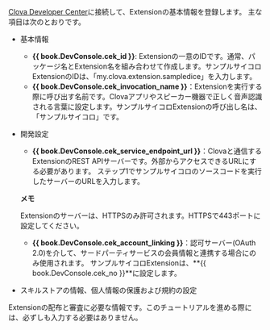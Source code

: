 ﻿<a href="{{ book.DeveloperConsoleURL }}" target="_blank">Clova Developer Center</a>に接続して、Extensionの基本情報を登録します。
主な項目は次のとおりです。

* 基本情報
	* **{{ book.DevConsole.cek_id }}**: Extensionの一意のIDです。通常、パッケージ名とExtension名を組み合わせて作成します。サンプルサイコロExtensionのIDは、「my.clova.extension.sampledice」を入力します。
	* **{{ book.DevConsole.cek_invocation_name }}**：Extensionを実行する際に呼び出す名前です。Clovaアプリやスピーカー機器で正しく音声認識される言葉に設定します。サンプルサイコロExtensionの呼び出し名は、「サンプルサイコロ」です。

* 開発設定
	* **{{ book.DevConsole.cek_service_endpoint_url }}**：Clovaと通信するExtensionのREST APIサーバーです。外部からアクセスできるURLにする必要があります。
ステップ1でサンプルサイコロのソースコードを実行したサーバーのURLを入力します。

	<div class="note">
		<p><strong>メモ</strong></p>
		<p>Extensionのサーバーは、HTTPSのみ許可されます。HTTPSで443ポートに設定してください。</p>
	</div>

	* **{{ book.DevConsole.cek_account_linking }}**：認可サーバー(OAuth 2.0)を介して、サードパーティサービスの会員情報と連携する場合にのみ使用されます。
サンプルサイコロExtensionは、**{{ book.DevConsole.cek_no }}**に設定します。
* スキルストアの情報、個人情報の保護および規約の設定

Extensionの配布と審査に必要な情報です。このチュートリアルを進める際には、必ずしも入力する必要はありません。

